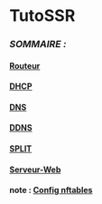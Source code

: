 # TutoSSR

### _SOMMAIRE :_

#### [Routeur](https://github.com/Saithiyan/tssr/blob/main/servicefiles/routeur.md)
#### [DHCP](https://github.com/Saithiyan/tssr/blob/main/servicefiles/dhcp.md)
#### [DNS](https://github.com/Saithiyan/tssr/blob/main/servicefiles/dns.md)

#### [DDNS](https://github.com/Saithiyan/tssr/blob/main/servicefiles/ddns.md)
#### [SPLIT](https://github.com/Saithiyan/tssr/blob/main/servicefiles/split.md)
#### [Serveur-Web](https://github.com/Saithiyan/tssr/blob/main/servicefiles/serveur-web.md)

#### note : [Config nftables](https://github.com/Saithiyan/tssr/blob/main/servicefiles/note-nftables.md)

